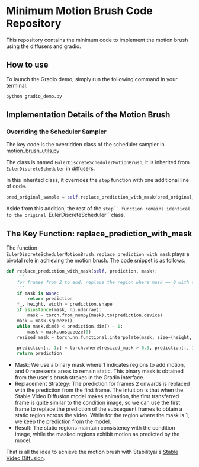 # Minimum Motion Brush Code Repository
This repository contains the minimum code to implement the motion brush using the diffusers and gradio.

## How to use

To launch the Gradio demo, simply run the following command in your terminal:
```bash
python gradio_demo.py
```

## Implementation Details of the Motion Brush
### Overriding the Scheduler Sampler
The key code is the overridden class of the scheduler sampler in [motion_brush_utils.py](motion_brush_utils.py)

The class is named `EulerDiscreteSchedulerMotionBrush`, it is inherited from `EulerDiscreteScheduler` in [diffusers](https://github.com/huggingface/diffusers).

In this inherited class, it overrides the `step` function with one additional line of code. 
```python
pred_original_sample = self.replace_prediction_with_mask(pred_original_sample, self.mask)
```
Aside from this addition, the rest of the `step`` function remains identical to the original `EulerDiscreteScheduler`` class.


## The Key Function: replace_prediction_with_mask
The function `EulerDiscreteSchedulerMotionBrush.replace_prediction_with_mask` plays a pivotal role in achieving the motion brush. The code snippet is as follows:

```python
def replace_prediction_with_mask(self, prediction, mask):
    '''
    for frames from 2 to end, replace the region where mask == 0 with the prediction of frame 1
    '''
    if mask is None:
        return prediction
    *_, height, width = prediction.shape
    if isinstance(mask, np.ndarray):
        mask = torch.from_numpy(mask).to(prediction.device)
    mask = mask.squeeze()
    while mask.dim() < prediction.dim() - 1:
        mask = mask.unsqueeze(0)
    resized_mask = torch.nn.functional.interpolate(mask, size=(height, width), mode="bilinear").unsqueeze(0)

    prediction[:, 1:] = torch.where(resized_mask > 0.5, prediction[:, 1:], prediction[:, 0:1])
    return prediction
```


* Mask: We use a binary mask where 1 indicates regions to add motion, and 0 represents areas to remain static. This binary mask is obtained from the user's brush strokes in the Gradio interface.
* Replacement Strategy: The prediction for frames 2 onwards is replaced with the prediction from the first frame. The intuition is that when the Stable Video Diffusion model makes animation, the first transferred frame is quite similar to the condition image, so we can use the first frame to replace the prediction of the subsequent frames to obtain a static region across the video. While for the region where the mask is 1, we keep the prediction from the model.
* Result: The static regions maintain consistency with the condition image, while the masked regions exhibit motion as predicted by the model.

That is all the idea to achieve the motion brush with Stabilityai's [Stable Video Diffusion](https://huggingface.co/docs/diffusers/main/using-diffusers/svd). 